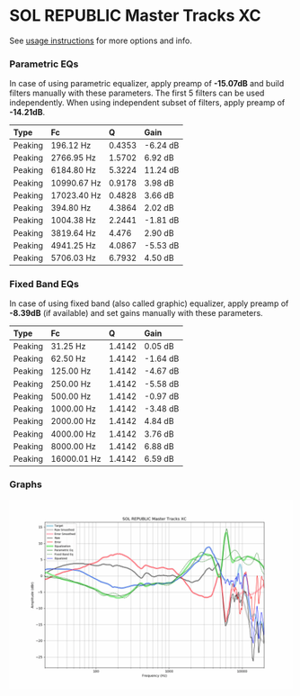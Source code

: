 # SOL REPUBLIC Master Tracks XC
See [usage instructions](https://github.com/jaakkopasanen/AutoEq#usage) for more options and info.

### Parametric EQs
In case of using parametric equalizer, apply preamp of **-15.07dB** and build filters manually
with these parameters. The first 5 filters can be used independently.
When using independent subset of filters, apply preamp of **-14.21dB**.

| Type    | Fc          |      Q | Gain     |
|:--------|:------------|:-------|:---------|
| Peaking | 196.12 Hz   | 0.4353 | -6.24 dB |
| Peaking | 2766.95 Hz  | 1.5702 | 6.92 dB  |
| Peaking | 6184.80 Hz  | 5.3224 | 11.24 dB |
| Peaking | 10990.67 Hz | 0.9178 | 3.98 dB  |
| Peaking | 17023.40 Hz | 0.4828 | 3.66 dB  |
| Peaking | 394.80 Hz   | 4.3864 | 2.02 dB  |
| Peaking | 1004.38 Hz  | 2.2441 | -1.81 dB |
| Peaking | 3819.64 Hz  | 4.476  | 2.90 dB  |
| Peaking | 4941.25 Hz  | 4.0867 | -5.53 dB |
| Peaking | 5706.03 Hz  | 6.7932 | 4.50 dB  |

### Fixed Band EQs
In case of using fixed band (also called graphic) equalizer, apply preamp of **-8.39dB**
(if available) and set gains manually with these parameters.

| Type    | Fc          |      Q | Gain     |
|:--------|:------------|:-------|:---------|
| Peaking | 31.25 Hz    | 1.4142 | 0.05 dB  |
| Peaking | 62.50 Hz    | 1.4142 | -1.64 dB |
| Peaking | 125.00 Hz   | 1.4142 | -4.67 dB |
| Peaking | 250.00 Hz   | 1.4142 | -5.58 dB |
| Peaking | 500.00 Hz   | 1.4142 | -0.97 dB |
| Peaking | 1000.00 Hz  | 1.4142 | -3.48 dB |
| Peaking | 2000.00 Hz  | 1.4142 | 4.84 dB  |
| Peaking | 4000.00 Hz  | 1.4142 | 3.76 dB  |
| Peaking | 8000.00 Hz  | 1.4142 | 6.88 dB  |
| Peaking | 16000.01 Hz | 1.4142 | 6.59 dB  |

### Graphs
![](./SOL%20REPUBLIC%20Master%20Tracks%20XC.png)